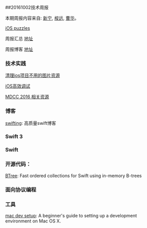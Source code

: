 
##20161002技术周报

本期周报内容来自: [新宁](https://github.com/SSSSSSnail), [桉远](https://github.com/AnYuan), [曹华](https://github.com/GlareCH)。


[iOS puzzles](https://github.com/BaiduHiDeviOS/iOS-puzzles)

周报汇总 [地址](https://github.com/BaiduHiDeviOS/iOS-Tech-Weekly)

周报博客 [地址](http://baiduhidevios.github.io/)


### 技术实践
[清理ios项目不用的图片资源](http://www.jianshu.com/p/5cca9a76928f)

[iOS高效调试](http://www.jianshu.com/p/a4ae30a10fb8)

[MDCC 2016 相关资源](https://github.com/MDCC2016/iOS-Session-Slides)


### 博客

[swifting](https://swifting.io/): 高质量swift博客

### Swift 3



### Swift





### 开源代码：

[BTree](https://github.com/lorentey/BTree): Fast ordered collections for Swift using in-memory B-trees



### 面向协议编程



### 工具

[mac dev setup](https://github.com/nicolashery/mac-dev-setup): A beginner's guide to setting up a development environment on Mac OS X.
